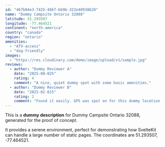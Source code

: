 ```yaml
---
id: "467b04e3-7425-4667-bb9b-322e48938628"
name: "Dummy Campsite Ontario 32088"
latitude: 51.293507
longitude: -77.464521
continent: "north-america"
country: "canada"
region: "ontario"
amenities:
  - "ATV-access"
  - "dog-friendly"
images:
  - "https://res.cloudinary.com/demo/image/upload/v1/sample.jpg"
reviews:
  - author: "Dummy Reviewer A"
    date: "2025-08-025"
    rating: 4
    comment: "A nice, quiet dummy spot with some basic amenities."
  - author: "Dummy Reviewer B"
    date: "2025-02-015"
    rating: 2
    comment: "Found it easily. GPS was spot on for this dummy location."
---
```


This is a **dummy description** for Dummy Campsite Ontario 32088, generated for the proof of concept.

It provides a serene environment, perfect for demonstrating how SvelteKit can handle a large number of static pages. The coordinates are 51.293507, -77.464521.

